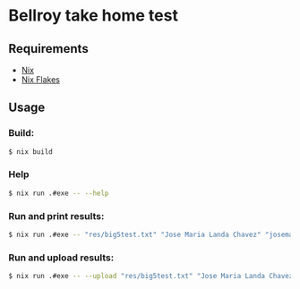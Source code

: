 # Bellroy take home test

## Requirements
* [Nix](https://nixos.org/download.html)
* [Nix Flakes](https://nixos.wiki/wiki/Flakes)

## Usage

### Build:
```bash
$ nix build
```
### Help
```bash
$ nix run .#exe -- --help
```

### Run and print results:
```bash
$ nix run .#exe -- "res/big5test.txt" "Jose Maria Landa Chavez" "josemaria.landa@gmail.com"
```

### Run and upload results:
```bash
$ nix run .#exe -- --upload "res/big5test.txt" "Jose Maria Landa Chavez" "josemaria.landa@gmail.com"
```